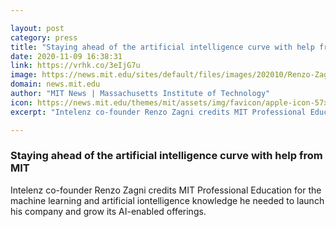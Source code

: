 ```yaml
---

layout: post
category: press
title: "Staying ahead of the artificial intelligence curve with help from MIT"
date: 2020-11-09 16:38:31
link: https://vrhk.co/3eIjG7u
image: https://news.mit.edu/sites/default/files/images/202010/Renzo-Zagni_0.jpg
domain: news.mit.edu
author: "MIT News | Massachusetts Institute of Technology"
icon: https://news.mit.edu/themes/mit/assets/img/favicon/apple-icon-57x57.png
excerpt: "Intelenz co-founder Renzo Zagni credits MIT Professional Education for the machine learning and artificial iontelligence knowledge he needed to launch his company and grow its AI-enabled offerings."

---
```


### Staying ahead of the artificial intelligence curve with help from MIT

Intelenz co-founder Renzo Zagni credits MIT Professional Education for the machine learning and artificial iontelligence knowledge he needed to launch his company and grow its AI-enabled offerings.